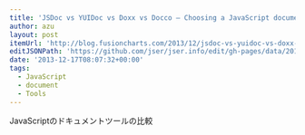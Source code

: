 ```yaml
---
title: 'JSDoc vs YUIDoc vs Doxx vs Docco – Choosing a JavaScript documentation generator | The FusionCharts Blog'
author: azu
layout: post
itemUrl: 'http://blog.fusioncharts.com/2013/12/jsdoc-vs-yuidoc-vs-doxx-vs-docco-choosing-a-javascript-documentation-generator/'
editJSONPath: 'https://github.com/jser/jser.info/edit/gh-pages/data/2013/12/index.json'
date: '2013-12-17T08:07:32+00:00'
tags:
  - JavaScript
  - document
  - Tools
---
```

JavaScriptのドキュメントツールの比較

